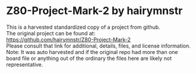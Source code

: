 
# Z80-Project-Mark-2 by hairymnstr  
This is a harvested standardized copy of a project from github.  
The original project can be found at:  
https://github.com/hairymnstr/Z80-Project-Mark-2  
Please consult that link for additional, details, files, and license information.  
Note: It was auto harvested and if the original repo had more than one board file or anything out of the ordinary the files here are likely not representative.  
    